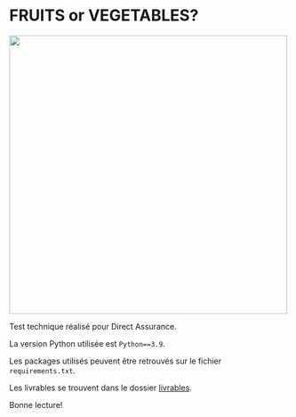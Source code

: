 # FRUITS or VEGETABLES?

<img src="https://cdn.xxl.thumbs.canstockphoto.com/man-doctor-checking-the-fruits-and-vegetables-stock-photography_csp46082706.jpg" style="width:500px;"/>

Test technique réalisé pour Direct Assurance.

La version Python utilisée est `Python==3.9`.

Les packages utilisés peuvent être retrouvés sur le fichier `requirements.txt`.

Les livrables se trouvent dans le dossier [livrables](https://github.com/Adeikalam/TestTechnique-DA/tree/main/livrables).

Bonne lecture!
